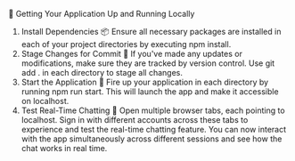 

🚀 Getting Your Application Up and Running Locally
1. Install Dependencies 📦
Ensure all necessary packages are installed in each of your project directories by executing npm install.
2. Stage Changes for Commit 📂
If you've made any updates or modifications, make sure they are tracked by version control. Use git add . in each directory to stage all changes.
3. Start the Application 🚀
Fire up your application in each directory by running npm run start. This will launch the app and make it accessible on localhost.
4. Test Real-Time Chatting 💬
Open multiple browser tabs, each pointing to localhost.
Sign in with different accounts across these tabs to experience and test the real-time chatting feature.
You can now interact with the app simultaneously across different sessions and see how the chat works in real time.
